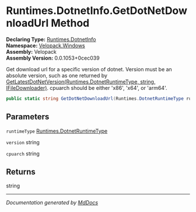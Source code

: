 ﻿<!--  
  <auto-generated>   
    The contents of this file were generated by a tool.  
    Changes to this file may be list if the file is regenerated  
  </auto-generated>   
-->

# Runtimes.DotnetInfo.GetDotNetDownloadUrl Method

**Declaring Type:** [Runtimes.DotnetInfo](../index.md)  
**Namespace:** [Velopack.Windows](../../../index.md)  
**Assembly:** Velopack  
**Assembly Version:** 0.0.1053+0cec039

Get download url for a specific version of dotnet. Version must be an absolute version, such as one returned by [GetLatestDotNetVersion(Runtimes.DotnetRuntimeType, string, IFileDownloader)](GetLatestDotNetVersion.md). cpuarch should be either 'x86', 'x64', or 'arm64'.

```csharp
public static string GetDotNetDownloadUrl(Runtimes.DotnetRuntimeType runtimeType, string version, string cpuarch);
```

## Parameters

`runtimeType`  [Runtimes.DotnetRuntimeType](../../DotnetRuntimeType/index.md)

`version`  string

`cpuarch`  string

## Returns

string

___

*Documentation generated by [MdDocs](https://github.com/ap0llo/mddocs)*
